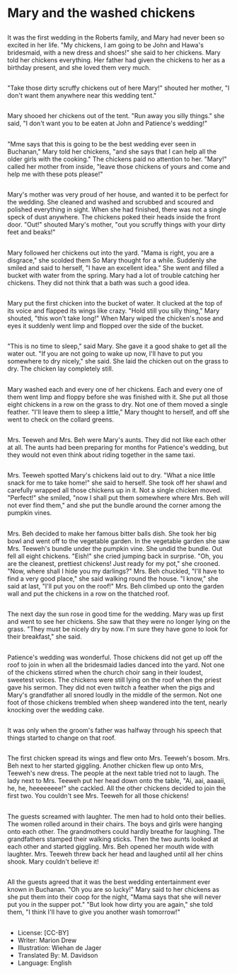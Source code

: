 # Mary and the washed chickens

##
It was the first wedding in the
Roberts family, and Mary had never
been so excited in her life.
"My chickens, I am going to be John
and Hawa's bridesmaid, with a new
dress and shoes!" she said to her
chickens.
Mary told her chickens everything.
Her father had given the chickens
to her as a birthday present, and
she loved them very much.

##
"Take those dirty scruffy chickens
out of here Mary!" shouted her
mother, "I don't want them
anywhere near this wedding tent."

##
Mary shooed her chickens out of the
tent.
"Run away you silly things." she
said, "I don't want you to be eaten
at John and Patience's wedding!"

##
"Mme says that this is going to be the best wedding
ever seen in Buchanan," Mary told her chickens, "and
she says that I can help all the older girls with the
cooking."
The chickens paid no attention to her.
"Mary!" called her mother from inside, "leave those
chickens of yours and come and help me with these
pots please!"

##
Mary's mother was very proud of her house, and wanted it to be
perfect for the wedding. She cleaned and washed and scrubbed
and scoured and polished everything in sight. When she had
finished, there was not a single speck of dust anywhere.
The chickens poked their heads inside the front door. "Out!"
shouted Mary's mother, "out you scruffy things with your dirty feet
and beaks!"

##
Mary followed her chickens out into the yard.
"Mama is right, you are a disgrace," she scolded
them
So Mary thought for a while. Suddenly she smiled
and said to herself, "I have an excellent idea."
She went and filled a bucket with water from the
spring.
Mary had a lot of trouble catching her chickens. They
did not think that a bath was such a good idea.

##
Mary put the first chicken into the
bucket of water.
It clucked at the top of its voice and
flapped its wings like crazy.
"Hold still you silly thing," Mary
shouted, "this won't take long!"
When Mary wiped the chicken's
nose and eyes it suddenly went
limp and
flopped over the side of the bucket.

##
"This is no time to sleep," said Mary.
She gave it a good shake to get all
the water out.
"If you are not going to wake up
now, I'll have to put you somewhere
to dry nicely," she said. She laid the
chicken out on the grass to dry.
The chicken lay completely still.

##
Mary washed each and every one of her chickens.
Each and every one of them went limp and floppy
before she was finished with it.
She put all those eight chickens in a row on the grass
to dry.
Not one of them moved a single feather.
"I'll leave them to sleep a little," Mary thought to
herself, and off she went to check on the collard
greens.

##
Mrs. Teeweh and Mrs. Beh were
Mary's aunts. They did not like each
other at all.
The aunts had been preparing for
months for Patience's wedding, but
they would not even think about
riding together in the same taxi.

##
Mrs. Teeweh spotted Mary's chickens laid out to dry.
"What a nice little snack for me to take home!" she
said to herself.
She took off her shawl and carefully wrapped all
those chickens up in it.
Not a single chicken moved.
"Perfect!" she smiled, "now I shall put them
somewhere where Mrs. Beh will not ever find them,"
and she put the bundle around the corner among the
pumpkin vines.

##
Mrs. Beh decided to make her famous bitter balls dish. She took
her big bowl and went off to the vegetable garden.
In the vegetable garden she saw Mrs. Teeweh's bundle under the
pumpkin vine. She undid the bundle.
Out fell all eight chickens. "Eish!" she cried jumping back in
surprise.
"Oh, you are the cleanest, prettiest chickens! Just ready for my
pot," she crooned.
"Now, where shall I hide you my darlings?" Mrs. Beh chuckled, "I'll
have to find a very good place," she said walking round the house.
"I know," she said at last, "I'll put you on the roof!"
Mrs. Beh climbed up onto the garden wall and put the chickens in
a row on the thatched roof.

##
The next day the sun rose in good time for the wedding. Mary was
up first and went to see her chickens.
She saw that they were no longer lying on the grass.
"They must be nicely dry by now. I'm sure they have gone to look
for their breakfast," she said.

##
Patience's wedding was wonderful.
Those chickens did not get up off the roof to join in
when all the bridesmaid ladies danced into the yard.
Not one of the chickens stirred when the church choir
sang in their loudest, sweetest voices.
The chickens were still lying on the roof when the
priest gave his sermon.
They did not even twitch a feather when the pigs and
Mary's grandfather all snored loudly in the middle of
the sermon.
Not one foot of those chickens trembled when sheep
wandered into the tent, nearly knocking over the
wedding cake.

##
It was only when the groom's father
was halfway through his speech
that things started to change on
that roof.

##
The first chicken spread its wings and flew onto Mrs. Teeweh's
bosom. Mrs. Beh next to her started giggling.
Another chicken flew up onto Mrs, Teeweh's new dress. The people
at the next table tried not to laugh.
The lady next to Mrs. Teeweh put her head down onto the table,
"Ai, aai, aaaaii, he, he, heeeeeeee!" she cackled.
All the other chickens decided to join the first two. You couldn't see
Mrs. Teeweh for all those chickens!

##
The guests screamed with laughter.
The men had to hold onto their bellies.
The women rolled around in their chairs.
The boys and girls were hanging onto each other.
The grandmothers could hardly breathe for laughing.
The grandfathers stamped their walking sticks.
Then the two aunts looked at each other and started giggling. Mrs.
Beh opened her mouth wide with laughter. Mrs. Teeweh threw back
her head and laughed until all her chins shook.
Mary couldn't believe it!

##
All the guests agreed that it was the best wedding entertainment
ever known in Buchanan.
"Oh you are so lucky!" Mary said to her chickens as she put them
into their coop for the night, "Mama says that she will never put
you in the supper pot."
"But look how dirty you are again," she told them, "I think I'll have
to give you another wash tomorrow!"

##
* License: [CC-BY]
* Writer: Marion Drew
* Illustration: Wiehan de Jager
* Translated By: M. Davidson
* Language: English
